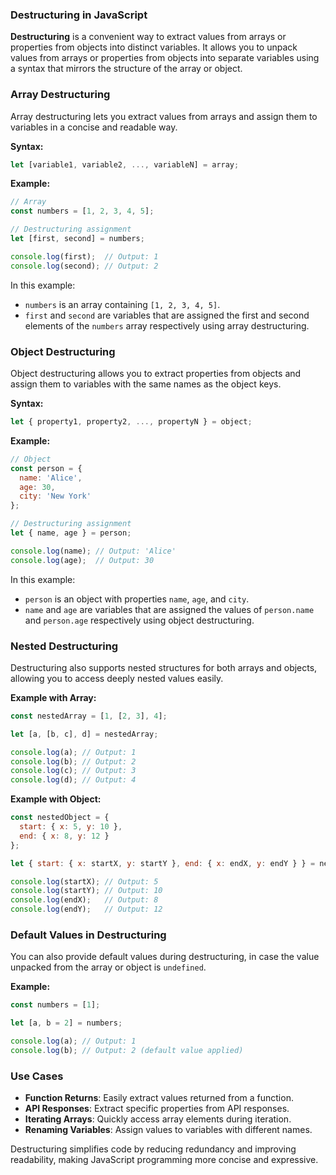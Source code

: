 ### Destructuring in JavaScript

**Destructuring** is a convenient way to extract values from arrays or properties from objects into distinct variables. It allows you to unpack values from arrays or properties from objects into separate variables using a syntax that mirrors the structure of the array or object.

### Array Destructuring

Array destructuring lets you extract values from arrays and assign them to variables in a concise and readable way.

**Syntax:**
```javascript
let [variable1, variable2, ..., variableN] = array;
```

**Example:**
```javascript
// Array
const numbers = [1, 2, 3, 4, 5];

// Destructuring assignment
let [first, second] = numbers;

console.log(first);  // Output: 1
console.log(second); // Output: 2
```

In this example:
- `numbers` is an array containing `[1, 2, 3, 4, 5]`.
- `first` and `second` are variables that are assigned the first and second elements of the `numbers` array respectively using array destructuring.

### Object Destructuring

Object destructuring allows you to extract properties from objects and assign them to variables with the same names as the object keys.

**Syntax:**
```javascript
let { property1, property2, ..., propertyN } = object;
```

**Example:**
```javascript
// Object
const person = {
  name: 'Alice',
  age: 30,
  city: 'New York'
};

// Destructuring assignment
let { name, age } = person;

console.log(name); // Output: 'Alice'
console.log(age);  // Output: 30
```

In this example:
- `person` is an object with properties `name`, `age`, and `city`.
- `name` and `age` are variables that are assigned the values of `person.name` and `person.age` respectively using object destructuring.

### Nested Destructuring

Destructuring also supports nested structures for both arrays and objects, allowing you to access deeply nested values easily.

**Example with Array:**
```javascript
const nestedArray = [1, [2, 3], 4];

let [a, [b, c], d] = nestedArray;

console.log(a); // Output: 1
console.log(b); // Output: 2
console.log(c); // Output: 3
console.log(d); // Output: 4
```

**Example with Object:**
```javascript
const nestedObject = {
  start: { x: 5, y: 10 },
  end: { x: 8, y: 12 }
};

let { start: { x: startX, y: startY }, end: { x: endX, y: endY } } = nestedObject;

console.log(startX); // Output: 5
console.log(startY); // Output: 10
console.log(endX);   // Output: 8
console.log(endY);   // Output: 12
```

### Default Values in Destructuring

You can also provide default values during destructuring, in case the value unpacked from the array or object is `undefined`.

**Example:**
```javascript
const numbers = [1];

let [a, b = 2] = numbers;

console.log(a); // Output: 1
console.log(b); // Output: 2 (default value applied)
```

### Use Cases

- **Function Returns**: Easily extract values returned from a function.
- **API Responses**: Extract specific properties from API responses.
- **Iterating Arrays**: Quickly access array elements during iteration.
- **Renaming Variables**: Assign values to variables with different names.

Destructuring simplifies code by reducing redundancy and improving readability, making JavaScript programming more concise and expressive.
